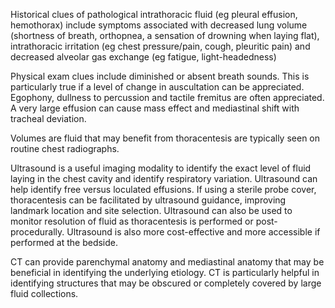Historical clues of pathological intrathoracic fluid (eg pleural effusion, hemothorax) include symptoms associated with decreased lung volume (shortness of breath, orthopnea, a sensation of drowning when laying flat), intrathoracic irritation (eg chest pressure/pain, cough, pleuritic pain) and decreased alveolar gas exchange (eg fatigue, light-headedness)

Physical exam clues include diminished or absent breath sounds. This is particularly true if a level of change in auscultation can be appreciated. Egophony, dullness to percussion and tactile fremitus are often appreciated. A very large effusion can cause mass effect and mediastinal shift with tracheal deviation.

Volumes are fluid that may benefit from thoracentesis are typically seen on routine chest radiographs.

Ultrasound is a useful imaging modality to identify the exact level of fluid laying in the chest cavity and identify respiratory variation. Ultrasound can help identify free versus loculated effusions. If using a sterile probe cover, thoracentesis can be facilitated by ultrasound guidance, improving landmark location and site selection. Ultrasound can also be used to monitor resolution of fluid as thoracentesis is performed or post-procedurally. Ultrasound is also more cost-effective and more accessible if performed at the bedside.

CT can provide parenchymal anatomy and mediastinal anatomy that may be beneficial in identifying the underlying etiology. CT is particularly helpful in identifying structures that may be obscured or completely covered by large fluid collections.